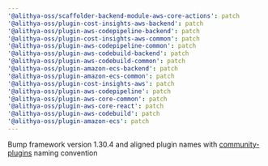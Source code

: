 ```yaml
---
'@alithya-oss/scaffolder-backend-module-aws-core-actions': patch
'@alithya-oss/plugin-cost-insights-aws-backend': patch
'@alithya-oss/plugin-aws-codepipeline-backend': patch
'@alithya-oss/plugin-cost-insights-aws-common': patch
'@alithya-oss/plugin-aws-codepipeline-common': patch
'@alithya-oss/plugin-aws-codebuild-backend': patch
'@alithya-oss/plugin-aws-codebuild-common': patch
'@alithya-oss/plugin-amazon-ecs-backend': patch
'@alithya-oss/plugin-amazon-ecs-common': patch
'@alithya-oss/plugin-cost-insights-aws': patch
'@alithya-oss/plugin-aws-codepipeline': patch
'@alithya-oss/plugin-aws-core-common': patch
'@alithya-oss/plugin-aws-core-react': patch
'@alithya-oss/plugin-aws-codebuild': patch
'@alithya-oss/plugin-amazon-ecs': patch
---
```


Bump framework version 1.30.4 and aligned plugin names with [community-plugins](https://github.com/backstage/community-plugins) naming convention
